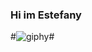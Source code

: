 ### **Hi im Estefany**   
#![giphy](https://github.com/user-attachments/assets/eadd93f9-d2eb-489a-ac0b-48d3901565c0)#


